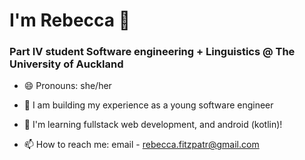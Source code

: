 # I'm Rebecca 👋
### Part IV student Software engineering + Linguistics @ The University of Auckland

<!--
**rebeccafitzpatr/rebeccafitzpatr** is a ✨ _special_ ✨ repository because its `README.md` (this file) appears on your GitHub profile.

Here are some ideas to get you started:
- 👯 I’m looking to collaborate on ...
- 🤔 I’m looking for help with ...
- 💬 Ask me about ...
- ⚡ Fun fact: My birthday is on 29 Feb... only comes once every four years!
-->
- 😄 Pronouns: she/her
- 🔭 I am building my experience as a young software engineer
- 🌱 I'm learning fullstack web development, and android (kotlin)!


- 📫 How to reach me: email - rebecca.fitzpatr@gmail.com 

<!---

![](https://raw.githubusercontent.com/rebeccafitzpatr/github-stats/master/generated/overview.svg#gh-dark-mode-only)
![](https://raw.githubusercontent.com/rebeccafitzpatr/github-stats/master/generated/overview.svg#gh-light-mode-only)

![](https://raw.githubusercontent.com/rebeccafitzpatr/github-stats/master/generated/languages.svg#gh-dark-mode-only)
![](https://raw.githubusercontent.com/rebeccafitzpatr/github-stats/master/generated/languages.svg#gh-light-mode-only)
-->
